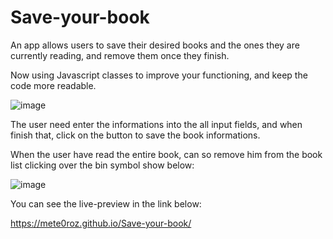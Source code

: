 # Save-your-book
An app allows users to save their desired books and the ones they are currently reading, and remove them once they finish.

Now using Javascript classes to improve your functioning, and keep the code more readable.

![image](https://github.com/user-attachments/assets/7f9d5467-8eb8-4c85-b5ea-ab7fd753529a)

The user need enter the informations into the all input fields, and when finish that, click on the button to save the book informations.

When the user have read the entire book, can so remove him from the book list clicking over the bin symbol show below:

![image](https://github.com/user-attachments/assets/27548c8f-7862-494a-8404-9933b719b0aa)



You can see the live-preview in the link below: 

https://mete0roz.github.io/Save-your-book/
